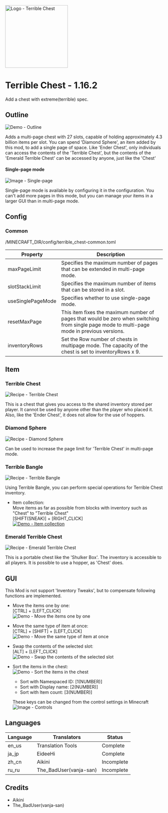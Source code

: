 <img src="https://app.box.com/shared/static/cbpgau8w2td9jwmkjvxpzllwhj19mxqw.png" width="200" alt="Logo - Terrible Chest" />

# Terrible Chest - 1.16.2 #
Add a chest with extreme(terrible) spec.

## Outline ##
<img src="https://app.box.com/shared/static/0oz5ykrqa9tvofjy6h5yah4zsa2c4i3u.gif" alt="Demo - Outline" />

Adds a multi-page chest with 27 slots, capable of holding approximately 4.3 billion items per slot.
You can spend 'Diamond Sphere', an item added by this mod, to add a single page of space.
Like 'Ender Chest', only individuals can access the contents of the 'Terrible Chest', but the contents of the 'Emerald Terrible Chest' can be accessed by anyone, just like the 'Chest'

#### Single-page mode ####
<img src="https://app.box.com/shared/static/qso2piyvor3gdt808pjhb82b1uua0i5d.png" alt="Image - Single-page" />

Single-page mode is available by configuring it in the configuration.
You can't add more pages in this mode, but you can manage your items in a larger GUI than in multi-page mode.

## Config ##
### Common ###
/MINECRAFT_DIR/config/terrible_chest-common.toml

|Property|Description|
|--------|-----------|
|maxPageLimit|Specifies the maximum number of pages that can be extended in multi-page mode.|
|slotStackLimit|Specifies the maximum number of items that can be stored in a slot.|
|useSinglePageMode|Specifies whether to use single-page mode.|
|resetMaxPage|This item fixes the maximum number of pages that would be zero when switching from single page mode to multi-page mode in previous versions.|
|inventoryRows|Set the Row number of chests in multipage mode. The capacity of the chest is set to inventoryRows x 9.|

## Item ##
### Terrible Chest ###
<img src="https://app.box.com/shared/static/l6rxw83mc36ik9iuet8seywoa3v53dnj.png" alt="Recipe - Terrible Chest" />

This is a chest that gives you access to the shared inventory stored per player. It cannot be used by anyone other than the player who placed it. Also, like the 'Ender Chest', it does not allow for the use of hoppers.

### Diamond Sphere ###
<img src="https://app.box.com/shared/static/1mt4nuthpf42gtbd8wmjykw9trxuk6mq.png" alt="Recipe - Diamond Sphere" />

Can be used to increase the page limit for 'Terrible Chest' in multi-page mode.

### Terrible Bangle ###
<img src="https://app.box.com/shared/static/ygp19qb5iqjlbx6c8wpti360z9u95fe6.png" alt="Recipe - Terrible Bangle" />

Using Terrible Bangle, you can perform special operations for Terrible Chest inventory.

- Item collection:  
  Move items as far as possible from blocks with inventory such as "Chest" to "Terrible Chest"  
  [SHIFT(SNEAK)] + [RIGHT_CLICK]  
  [![Demo - Item collection](https://app.box.com/shared/static/0ysimm68b6oypkhstk7p1r49sg7tsvol.png)](https://youtu.be/vcEgjA0yTZI)


### Emerald Terrible Chest ###
<img src="https://app.box.com/shared/static/j53hkrlk2z18s61wtgxac332cabaetlb.png" alt="Recipe - Emerald Terrible Chest" />

This is a portable chest like the 'Shulker Box'. The inventory is accessible to all players. It is possible to use a hopper, as 'Chest' does.

## GUI ##
This Mod is not support 'Inventory Tweaks', but to compensate following functions are implemented.

- Move the items one by one:  
  [CTRL] + [LEFT_CLICK]  
  <img src="https://app.box.com/shared/static/gh2ra72psg7id4rnw9srzmgj3uwzgfvd.gif" alt="Demo - Move the items one by one" />

- Move the same type of item at once:  
  [CTRL] + [SHIFT] + [LEFT_CLICK]  
  <img src="https://app.box.com/shared/static/tqododmh9iusncge56pfhs08zu0d64kt.gif" alt="Demo - Move the same type of item at once" />

- Swap the contents of the selected slot:  
  [ALT] + [LEFT_CLICK]  
  <img src="https://app.box.com/shared/static/al71kqj9o3ij9bvrplg0n3le118472s5.gif" alt="Demo - Swap the contents of the selected slot" />

- Sort the items in the chest:  
  <img src="https://app.box.com/shared/static/qqoi4qsbyvcev8xlhkuo7mqmc74oehmt.gif" alt="Demo - Sort the items in the chest" />

  - Sort with Namespaced ID: [1(NUMBER)]
  - Sort with Display name: [2(NUMBER)]
  - Sort with Item count: [3(NUMBER)]

  These keys can be changed from the control settings in Minecraft  
  <img src="https://app.box.com/shared/static/suw40dxj5zueh619kdm5jc6djhtdgcut.png" alt="Image - Controls" />

## Languages ##
|Language|Translators|Status|
|--------|-----------|------|
|en_us|Translation Tools|Complete|
|ja_jp|EideeHi|Complete|
|zh_cn|Aikini|Incomplete|
|ru_ru|The_BadUser(vanja-san)|Incomplete|

## Credits ##
- Aikini
- The_BadUser(vanja-san)
